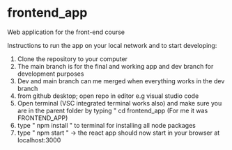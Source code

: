 # frontend_app
Web application for the front-end course


Instructions to run the app on your local network and to start developing:

1. Clone the repository to your computer
2. The main branch is for the final and working app and dev branch for development purposes
3. Dev and main branch can me merged when everything works in the dev branch
4. from github desktop; open repo in editor e.g visual studio code
5. Open terminal (VSC integrated terminal works also) and make sure you are in the parent folder by typing " cd frontend_app (For me it was FRONTEND_APP)
6. type " npm install " to terminal for installing all node packages
7. type " npm start " -> the react app should now start in your browser at localhost:3000 
